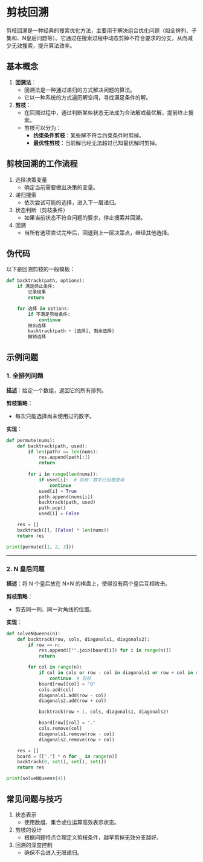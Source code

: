 # 剪枝回溯

剪枝回溯是一种经典的搜索优化方法，主要用于解决组合优化问题（如全排列、子集和、N皇后问题等）。它通过在搜索过程中动态剪掉不符合要求的分支，从而减少无效搜索，提升算法效率。

## 基本概念

1. **回溯法**：
   - 回溯法是一种通过递归的方式解决问题的算法。
   - 它以一种系统的方式遍历解空间，寻找满足条件的解。
2. **剪枝**：
   - 在回溯过程中，通过判断某些状态无法成为合法解或最优解，提前终止搜索。
   - 剪枝可以分为：
     - **约束条件剪枝**：某些解不符合约束条件时剪掉。
     - **最优性剪枝**：当前解已经无法超过已知最优解时剪掉。

## 剪枝回溯的工作流程

1. 选择决策变量
   - 确定当前需要做出决策的变量。
2. 递归搜索
   - 依次尝试可能的选择，进入下一层递归。
3. 状态判断（剪枝条件）
   - 如果当前状态不符合问题的要求，停止搜索并回溯。
4. 回溯
   - 当所有选项尝试完毕后，回退到上一层决策点，继续其他选择。

## 伪代码

以下是回溯剪枝的一般模板：

```python
def backtrack(path, options):
    if 满足终止条件:
        记录结果
        return

    for 选择 in options:
        if 不满足剪枝条件:
            continue
        做出选择
        backtrack(path + [选择], 剩余选择)
        撤销选择
```

## 示例问题

### 1. 全排列问题

**描述**：给定一个数组，返回它的所有排列。

**剪枝策略**：

- 每次只能选择尚未使用过的数字。

**实现**：

```python
def permute(nums):
    def backtrack(path, used):
        if len(path) == len(nums):
            res.append(path[:])
            return
        
        for i in range(len(nums)):
            if used[i]:  # 剪枝：数字已经被使用
                continue
            used[i] = True
            path.append(nums[i])
            backtrack(path, used)
            path.pop()
            used[i] = False

    res = []
    backtrack([], [False] * len(nums))
    return res

print(permute([1, 2, 3]))
```

------

### 2. N 皇后问题

**描述**：将 N 个皇后放在 N×N 的棋盘上，使得没有两个皇后互相攻击。

**剪枝策略**：

- 剪去同一列、同一对角线的位置。

**实现**：

```python
def solveNQueens(n):
    def backtrack(row, cols, diagonals1, diagonals2):
        if row == n:
            res.append(["".join(board[i]) for i in range(n)])
            return

        for col in range(n):
            if col in cols or row - col in diagonals1 or row + col in diagonals2:
                continue  # 剪枝
            board[row][col] = "Q"
            cols.add(col)
            diagonals1.add(row - col)
            diagonals2.add(row + col)

            backtrack(row + 1, cols, diagonals1, diagonals2)

            board[row][col] = "."
            cols.remove(col)
            diagonals1.remove(row - col)
            diagonals2.remove(row + col)

    res = []
    board = [["."] * n for _ in range(n)]
    backtrack(0, set(), set(), set())
    return res

print(solveNQueens(4))
```

## 常见问题与技巧

1. 状态表示
   - 使用数组、集合或位运算高效表示状态。
2. 剪枝的设计
   - 根据问题特点合理定义剪枝条件，越早剪掉无效分支越好。
3. 回溯的深度控制
   - 确保不会进入无限递归。